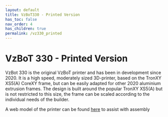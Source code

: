 ```yaml
---
layout: default
title: VzBoT330 - Printed Version
has_toc: false
nav_order: 4
has_children: true
permalink: /vz330_printed
---
```


# VzBoT 330 - Printed Version

VzBot 330 is the original VzBoT printer and has been in development since 2020. It is a high
speed, moderately sized 3D-printer, based on the TronXY XS5(A) CoreXY frame, but can be
easily adapted for other 2020 aluminium extrusion frames. The design is built around the
popular TronXY XS5(A) but is not restricted to this size, the frame can be scaled
according to the individual needs of the builder.

A web model of the printer can be found [here](https://a360.co/3zy0yob) to assist with assembly

